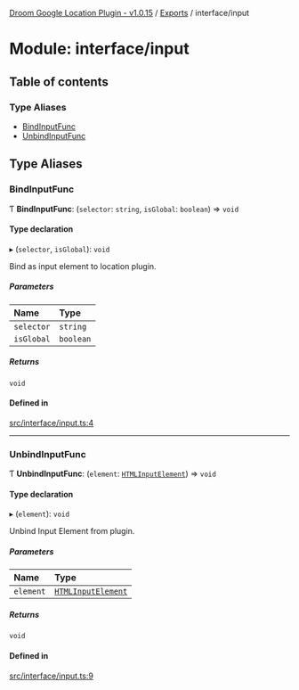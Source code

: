 [Droom Google Location Plugin - v1.0.15](../README.md) / [Exports](../modules.md) / interface/input

# Module: interface/input

## Table of contents

### Type Aliases

- [BindInputFunc](interface_input.md#bindinputfunc)
- [UnbindInputFunc](interface_input.md#unbindinputfunc)

## Type Aliases

### BindInputFunc

Ƭ **BindInputFunc**: (`selector`: `string`, `isGlobal`: `boolean`) => `void`

#### Type declaration

▸ (`selector`, `isGlobal`): `void`

Bind as input element to location plugin.

##### Parameters

| Name | Type |
| :------ | :------ |
| `selector` | `string` |
| `isGlobal` | `boolean` |

##### Returns

`void`

#### Defined in

[src/interface/input.ts:4](https://github.com/hitendrarao/location/blob/18ede0d/src/interface/input.ts#L4)

___

### UnbindInputFunc

Ƭ **UnbindInputFunc**: (`element`: [`HTMLInputElement`](input._internal_.md#htmlinputelement)) => `void`

#### Type declaration

▸ (`element`): `void`

Unbind Input Element from plugin.

##### Parameters

| Name | Type |
| :------ | :------ |
| `element` | [`HTMLInputElement`](input._internal_.md#htmlinputelement) |

##### Returns

`void`

#### Defined in

[src/interface/input.ts:9](https://github.com/hitendrarao/location/blob/18ede0d/src/interface/input.ts#L9)
